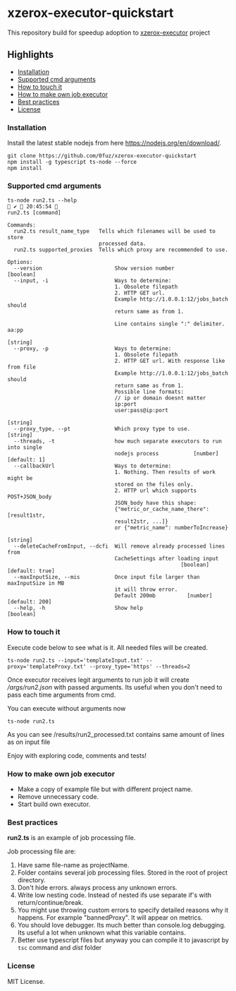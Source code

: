 # xzerox-executor-quickstart

This repository build for speedup adoption to [xzerox-executor](https://github.com/0fuz/xzerox-executor) project

## Highlights

- [Installation](#installation)
- [Supported cmd arguments](#supported-cmd-arguments)
- [How to touch it](#how-to-touch-it)
- [How to make own job executor](#how-to-make-own-job-executor)
- [Best practices](#best-practices)
- [License](#license)

### Installation
Install the latest stable nodejs from here https://nodejs.org/en/download/.

```
git clone https://github.com/0fuz/xzerox-executor-quickstart
npm install -g typescript ts-node --force
npm install
```

### Supported cmd arguments
```
ts-node run2.ts --help                                                                            ✔  20:45:54  
run2.ts [command]

Commands:
  run2.ts result_name_type   Tells which filenames will be used to store
                             processed data.
  run2.ts supported_proxies  Tells which proxy are recommended to use.

Options:
  --version                       Show version number                  [boolean]
  --input, -i                     Ways to determine:
                                  1. Obsolete filepath
                                  2. HTTP GET url.
                                  Example http://1.0.0.1:12/jobs_batch  should
                                  return same as from 1.

                                  Line contains single ":" delimiter. aa:pp
                                                                        [string]
  --proxy, -p                     Ways to determine:
                                  1. Obsolete filepath
                                  2. HTTP GET url. With response like from file
                                  Example http://1.0.0.1:12/jobs_batch  should
                                  return same as from 1.
                                  Possible line formats:
                                  // ip or domain doesnt matter
                                  ip:port
                                  user:pass@ip:port
                                                                        [string]
  --proxy_type, --pt              Which proxy type to use.              [string]
  --threads, -t                   how much separate executors to run into single
                                  nodejs process           [number] [default: 1]
  --callbackUrl                   Ways to determine:
                                  1. Nothing. Then results of work might be
                                  stored on the files only.
                                  2. HTTP url which supports POST+JSON_body
                                  JSON_body have this shape:
                                  {"metric_or_cache_name_there": [result1str,
                                  result2str, ...]}
                                  or {"metric_name": numberToIncrease}
                                                                        [string]
  --deleteCacheFromInput, --dcfi  Will remove already processed lines from
                                  CacheSettings after loading input
                                                       [boolean] [default: true]
  --maxInputSize, --mis           Once input file larger than maxInputSize in MB
                                  it will throw error.
                                  Default 200mb          [number] [default: 200]
  --help, -h                      Show help                            [boolean]

```

### How to touch it

Execute code below to see what is it. All needed files will be created.
```
ts-node run2.ts --input='templateInput.txt' --proxy='templateProxy.txt' --proxy_type='https' --threads=2
```
Once executor receives legit arguments to run job it will create */args/run2.json* with passed arguments. 
Its useful when you don't need to pass each time arguments from cmd.

You can execute without arguments now
```
ts-node run2.ts
```

As you can see /results/run2_processed.txt contains same amount of lines as on input file

Enjoy with exploring code, comments and tests!

### How to make own job executor

- Make a copy of example file but with different project name.
- Remove unnecessary code.
- Start build own executor.

### Best practices
**run2.ts** is an example of job processing file.

Job processing file are:

1. Have same file-name as projectName.
1. Folder contains several job processing files. Stored in the root of project directory.
1. Don't hide errors. always process any unknown errors.
1. Write low nesting code. Instead of nested ifs use separate if's with return/continue/break.
1. You might use throwing custom errors to specify detailed reasons why it happens. For example "bannedProxy". It will appear on metrics.
1. You should love debugger. Its much better than console.log debugging. Its useful a lot when unknown what this variable contains.
1. Better use typescript files but anyway you can compile it to javascript by ``tsc`` command and *dist* folder

### License
MIT License.